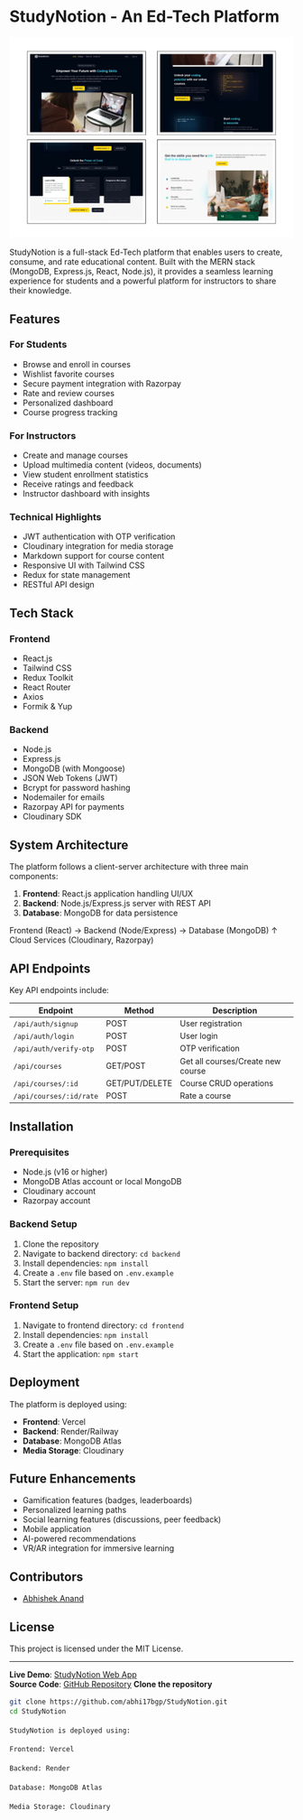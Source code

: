 # StudyNotion - An Ed-Tech Platform
![StudyNotion Screenshot](https://github.com/abhi17bgp/StudyNotion/blob/main/src/assets/screencapture-studynotion-frontend-abhi17bgps-projects-vercel-app-2025-06-13-19_01_48%20-%20converted_page-0001_page-0001.jpg)

StudyNotion is a full-stack Ed-Tech platform that enables users to create, consume, and rate educational content. Built with the MERN stack (MongoDB, Express.js, React, Node.js), it provides a seamless learning experience for students and a powerful platform for instructors to share their knowledge.

## Features

### For Students
- Browse and enroll in courses
- Wishlist favorite courses
- Secure payment integration with Razorpay
- Rate and review courses
- Personalized dashboard
- Course progress tracking

### For Instructors
- Create and manage courses
- Upload multimedia content (videos, documents)
- View student enrollment statistics
- Receive ratings and feedback
- Instructor dashboard with insights

### Technical Highlights
- JWT authentication with OTP verification
- Cloudinary integration for media storage
- Markdown support for course content
- Responsive UI with Tailwind CSS
- Redux for state management
- RESTful API design

## Tech Stack

### Frontend
- React.js
- Tailwind CSS
- Redux Toolkit
- React Router
- Axios
- Formik & Yup

### Backend
- Node.js
- Express.js
- MongoDB (with Mongoose)
- JSON Web Tokens (JWT)
- Bcrypt for password hashing
- Nodemailer for emails
- Razorpay API for payments
- Cloudinary SDK

## System Architecture

The platform follows a client-server architecture with three main components:

1. **Frontend**: React.js application handling UI/UX
2. **Backend**: Node.js/Express.js server with REST API
3. **Database**: MongoDB for data persistence

   
Frontend (React) → Backend (Node/Express) → Database (MongoDB)
↑
Cloud Services (Cloudinary, Razorpay)


## API Endpoints

Key API endpoints include:

| Endpoint | Method | Description |
|----------|--------|-------------|
| `/api/auth/signup` | POST | User registration |
| `/api/auth/login` | POST | User login |
| `/api/auth/verify-otp` | POST | OTP verification |
| `/api/courses` | GET/POST | Get all courses/Create new course |
| `/api/courses/:id` | GET/PUT/DELETE | Course CRUD operations |
| `/api/courses/:id/rate` | POST | Rate a course |

## Installation

### Prerequisites
- Node.js (v16 or higher)
- MongoDB Atlas account or local MongoDB
- Cloudinary account
- Razorpay account

### Backend Setup
1. Clone the repository
2. Navigate to backend directory: `cd backend`
3. Install dependencies: `npm install`
4. Create a `.env` file based on `.env.example`
5. Start the server: `npm run dev`

### Frontend Setup
1. Navigate to frontend directory: `cd frontend`
2. Install dependencies: `npm install`
3. Create a `.env` file based on `.env.example`
4. Start the application: `npm start`

## Deployment

The platform is deployed using:
- **Frontend**: Vercel
- **Backend**: Render/Railway
- **Database**: MongoDB Atlas
- **Media Storage**: Cloudinary

## Future Enhancements
- Gamification features (badges, leaderboards)
- Personalized learning paths
- Social learning features (discussions, peer feedback)
- Mobile application
- AI-powered recommendations
- VR/AR integration for immersive learning

## Contributors

- [Abhishek Anand](https://github.com/abhi17bgp)

## License

This project is licensed under the MIT License.

---

**Live Demo**: [StudyNotion Web App](https://studynotion-frontend-abhi17bgps-projects.vercel.app/)  
**Source Code**: [GitHub Repository](https://github.com/abhi17bgp/StudyNotion)
**Clone the repository**
   ```bash
   git clone https://github.com/abhi17bgp/StudyNotion.git
   cd StudyNotion

StudyNotion is deployed using:

Frontend: Vercel

Backend: Render

Database: MongoDB Atlas

Media Storage: Cloudinary

